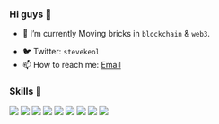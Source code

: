 ### Hi guys 👋

- 🔭 I’m currently Moving bricks in `blockchain` & `web3`.
<!--- 💬 Wechat: `stevekeol`-->
- 🐦 Twitter: `stevekeol`
- 📫 How to reach me: [Email](stevekeol.x@gmail.com) 

### Skills 🌱
<p>  
  <img src="https://img.shields.io/badge/-Go-3ea546?style=flat-square&logo=Go&logoColor=white"/>
  <img src="https://img.shields.io/badge/-Rust-B0C4DE?style=flat-square&logo=Rust&logoColor=white"/>
  <img src="https://img.shields.io/badge/-TypeScript-3178c6?style=flat-square&logo=typescript&logoColor=white"/>
  <img src="https://img.shields.io/badge/-React-blue?style=flat-square&logo=react&logoColor=white"/>
  <img src="https://img.shields.io/badge/-Nodejs-74ad63?style=flat-square&logo=Node.js&logoColor=white"/>
  <img src="https://img.shields.io/badge/-Docker-blue?style=flat-square&logo=docker&logoColor=white"/>  
  <img src="https://img.shields.io/badge/-ReactNative-blue?style=flat-square&logo=React&logoColor=white"/>
  <img src="https://img.shields.io/badge/-MongoDB-3ea546?style=flat-square&logo=mongodb&logoColor=white"/>
  <img src="https://img.shields.io/badge/-Tauri-3ea546?style=flat-square&logo=tauri"/>
</p>

<!--
**stevekeol/stevekeol** is a ✨ _special_ ✨ repository because its `README.md` (this file) appears on your GitHub profile.

Here are some ideas to get you started:

- 🔭 I’m currently working on Instinct Blockchain
- 🌱 I’m currently learning typescript & Nest.js
- 👯 I’m looking to collaborate on ...
- 🤔 I’m looking for help with ...
- 💬 Wechat: stevekeol
- 📫 How to reach me: [Email](stevekeol.x@gmail.com) 
- 😄 Pronouns: ...
- ⚡ Fun fact: ...
-->

<!--
[![stevekeol's github stats](https://github-readme-stats.vercel.app/api?username=stevekeol&count_private=true&show_icons=true)](https://github.com/stevekeol)
<br>
[![Top Langs](https://github-readme-stats.vercel.app/api/top-langs/?username=stevekeol&layout=compact)](https://github.com/stevekeol)
-->

